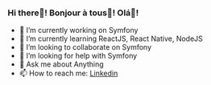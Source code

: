 ### Hi there👋!  Bonjour à tous👋!  Olá👋!

- 🔭 I’m currently working on Symfony
- 🌱 I’m currently learning ReactJS, React Native, NodeJS
- 👯 I’m looking to collaborate on Symfony
- 🤔 I’m looking for help with Symfony
- 💬 Ask me about Anything
- 📫 How to reach me: [Linkedin](https://www.linkedin.com/in/rafiou-sitou/)

<!--
**RafiouSitou90/RafiouSitou90** is a ✨ _special_ ✨ repository because its `README.md` (this file) appears on your GitHub profile.

<!--
**
- 🔭 I’m currently working on ...
- 🌱 I’m currently learning ...
- 👯 I’m looking to collaborate on ...
- 🤔 I’m looking for help with ...
- 💬 Ask me about ...
- 📫 How to reach me: ...
- 😄 Pronouns: ...
- ⚡ Fun fact: ...
-->
